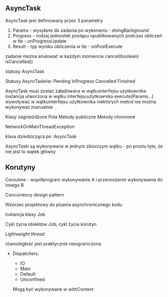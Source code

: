 ## AsyncTask

AsyncTask jest definiowany przez 3 parametry
1. Params - wysyłane do zadania po wykonaniu - doingBackground
2. Progress - rodzaj jednostek postępu opublikowanych podczas obliczeń w tle - onProgressUpdate
3. Result - typ wyniku obliczenia w tle - onPostExecute

zadanie można anulować w każdym momencie 
    cancel(boolean)
    isCancelled()

statusy AsyncTask

Statusy AsyncTasków:
    Pending
    InProgress
    Cancelled
    Finished

AsyncTask musi zostać załadowana w wątkuinterfejsu użytkownika
instancja utworzona w wątku interfejsuużytkownika
execute(Params...) wywoływać w wątkuinterfejsu użytkownika
niektórych metod nie można wykonywać manualnie

Klasy zagnieżdżone
Pola
Metody publiczne
Metody chronione

NetworkOnMainThreadException

klasa dziedzicząca po :AsyncTask

AsyncTaski są wykonywane w jednym zbiorczym wątku - po prostu tyle, że nie jest to wątek główny

## Korutyny

Coroutine - współprogram
wykonywanie A i przenoszenie wykonywania do innego B

Concurrency design pattern

Wzorzec projektowy do pisania asynchronicznego kodu

instancja klasy Job

Cykl życia obiektów Job, cykl życia korutyn

*Lightweight thread*

równoległość jest praktycznie nieograniczona

- Dispatchers.
    - IO
    - Main
    - Default
    - Unconfined
    
    Mogą być wykonywane w withContext